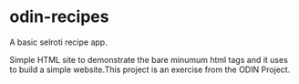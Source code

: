 # odin-recipes
A basic selroti recipe app.

Simple HTML site to demonstrate the bare minumum html tags and it uses 
to build a simple website.This project is an exercise from the ODIN Project.
